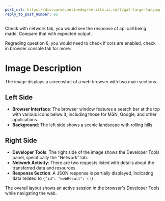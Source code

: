 ```yaml
---
post_url: https://discourse.onlinedegree.iitm.ac.in/t/ga3-large-language-models-discussion-thread-tds-jan-2025/163247/96
reply_to_post_number: 85
---
```

Check with network tab, you would see the response of api call being made, Compare that with expected output.

Regrading question 8, you would need to check if cors are enabled, check in browser console tab for more.

# Image Description

The image displays a screenshot of a web browser with two main sections.

## Left Side
- **Browser Interface**: The browser window features a search bar at the top with various icons below it, including those for MSN, Google, and other applications.
- **Background**: The left side shows a scenic landscape with rolling hills.

## Right Side
- **Developer Tools**: The right side of the image shows the Developer Tools panel, specifically the "Network" tab.
- **Network Activity**: There are two requests listed with details about the transferred data and resources.
- **Response Section**: A JSON response is partially displayed, indicating data related to `{"id": "webResult": ()}`.

The overall layout shows an active session in the browser's Developer Tools while navigating the web.